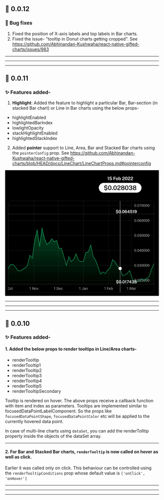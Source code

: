 ## 🎉 0.0.12

### 🐛 Bug fixes

1. Fixed the position of X-axis labels and top labels in Bar charts.
2. Fixed the issue- "tooltip in Donut charts getting cropped". See https://github.com/Abhinandan-Kushwaha/react-native-gifted-charts/issues/983

---
---
---

## 🎉 0.0.11

### ✨ Features added-

1. **Highlight**: Added the feature to highlight a particular Bar, Bar-section (in stacked Bar chart) or Line in Bar charts using the below props-

- highlightEnabled
- highlightedBarIndex
- lowlightOpacity
- stackHighlightEnabled
- highlightedStackIndex 

2. Added **pointer** support to Line, Area, Bar and Stacked Bar charts using the `pointerConfig` prop. See https://github.com/Abhinandan-Kushwaha/react-native-gifted-charts/blob/HEAD/docs/LineChart/LineChartProps.md#pointerconfig

<img src='https://raw.githubusercontent.com/Abhinandan-Kushwaha/react-native-gifted-charts/02f8727e4edb952a576caf40a066122eac55f35c/demos/scrollLine.gif' alt='pointer'>

---
---
---

## 🎉 0.0.10

### ✨ Features added-

#### 1. Added the below props to render tooltips in Line/Area charts-

- renderTooltip
- renderTooltip1
- renderTooltip2
- renderTooltip3
- renderTooltip4
- renderTooltip5
- renderTooltipSecondary

Tooltip is rendered on hover. The above props receive a callback function with item and index as parameters.
Tooltips are implemented similar to focusedDataPointLabelComponent. So the props like `focusedDataPointShape`, `focusedDataPointColor` etc will be applied to the currently hovered data point.

In case of multi-line charts using `dataSet`, you can add the renderTolltip property inside the objects of the dataSet array.

---

#### 2. For Bar and Stacked Bar charts, `renderTooltip` is now called on hover as well as click.
Earlier it was called only on click. This behaviour can be controlled using the `renderTooltipConditions` prop whose default value is `['onClick', 'onHover']`

---
---
---